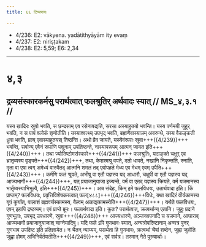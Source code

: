 ```yaml
---
title: ६६ टिप्पणयः

---
```

- 4/236: E2: vākyena. yadātithyāyām ity evaṃ
- 4/237: E2: niriṣṭakam
- 4/238: E2: 5,59; E6: 2,34

____________________________________________


# ४,३

## द्रव्यसंस्कारकर्मसु परार्थत्वात् फलश्रुतिर् अर्थवादः स्यात् // MS_४,३.१ //

यस्य खादिरः स्रुवो भवति, स छन्दसाम् एव रसेनावद्यति, सरसा अस्याहुतयो भवन्ति। यस्य पर्णमयी जुहूर् भवति, न स पापं श्लोकं शृणोतीति। यस्याश्वत्थ्य् उपभृद् भवति, ब्रह्मणैवास्यान्नम् अवरुन्धे, यस्य वैकङ्कती ध्रुवा भवति, प्रत्य् एवास्याहुतयस् तिष्ठन्ति। अथो प्रैव जायते, यस्यैवंरूपाः स्रुवा+++({4/239})+++ भवन्ति, सर्वाण्य् एवैनं रूपाणि पशूनाम् उपतिष्ठन्ते, नास्यापरूपम् आत्मन् जायत इति+++({4/240})+++। तथा ज्योतिष्टोमसंस्कारे+++({4/241})+++ फलश्रुतिः, यदाङ्क्ते चक्षुर् एव भ्रातृव्यस्य वृङ्क्ते+++({4/242})+++, तथा, केशश्मश्रू वपते, दतो धावते, नखानि निकृन्तति, स्नाति, मृता वा एषा त्वग् अमेध्यं वास्यैतद् आत्मनि शमलं तद् एवोपहते मेध्य एव मेधम् एवम् उपैति+++({4/243})+++। कर्मणि फलं श्रूयते, अभीषू वा एतौ यज्ञस्य यद् आधारौ, चक्षुषी वा एतौ यज्ञस्य यद् आज्यभागौ+++({4/244})+++, यत् प्रयाजानुयाजा इज्यन्ते, वर्म वा एतद् यज्ञस्य क्रियते, वर्म यजमानस्य भार्तृव्यस्याभिभूत्यै, इति+++({4/245})+++।
अत्र संदेहः, किम् इमे फलविधयः, उतार्थवादा इति। किं प्राप्तम्? फलविधयः, प्रवृत्तिविशेषकरत्वात् फल[४८८]+++({4/246})+++विधेः, यथा खादिरं वीर्यकामस्य यूपं कूर्यात्, पालाशं ब्रह्मवर्चस्कामस्य, बैल्वम् अन्नाद्यकामस्येति+++({4/247})+++। यथैते फलविधयः, एवम् इहापि द्रष्टव्यम्। एवं प्राप्ते ब्रूमः। फलार्थवादा इति। कुतः? परार्थत्वात्, क्रत्वर्थान्य् एतानि। जुहूः प्रदाने गुणभूताः, उपभृद् उपधारणे, स्रुवा+++({4/248})+++ आज्यधारणे, अञ्जनवपनादि च यजमाने, आघाराव् आज्यभागौ प्रयाजानुयाजाश् चाग्नेयादिषु। यदि फले ऽपि गुणभावः स्यात्, अन्यत्रोपदिष्टानाम् अन्यत्र पुनर् गुणभाव उपदिष्ट इति प्रतिज्ञायेत। न चैतन् न्याय्यम्, परार्थता हि गुणभावः, क्रत्वर्था चैषां शब्देन, जुह्वा जुहोति जुह्वा होमम् अभिनिर्वर्तयतीति+++({4/249})+++, एवं सर्वत्र। तस्मान् नैते पुरुषार्थाः।
